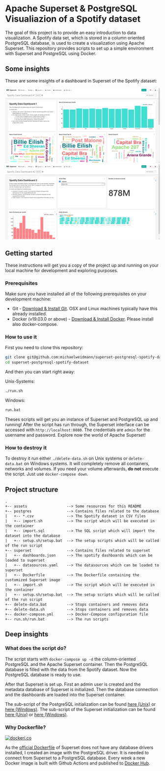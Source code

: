 # Apache Superset & PostgreSQL Visualiazion of a Spotify dataset
The goal of this project is to provide an easy introduction to data visualization.
A Spotify data set, which is stored in a column oriented PostgreSQL database, is used to create a visualization using Apache Superset.
This repository provides scripts to set up a simple environment with Superset and PostgreSQL using Docker.

## Some insights
These are some insights of a dashboard in Superset of the Spotify dataset:

![Dashboard 1](assets/dashboard-1.png)
![Dashboard 2](assets/dashboard-2.png)

## Getting started
These instructions will get you a copy of the project up and running on your local machine for development and exploring purposes.

### Prerequisites
Make sure you have installed all of the following prerequisites on your development machine:

* Git - [Download & Install Git](https://git-scm.com/downloads). OSX and Linux machines typically have this already installed.
* Docker (v19.03.0 or above) - [Download & Install Docker](https://docs.docker.com/get-docker/). Please install also docker-compose.

### How to use it
First you need to clone this repository:

```bash
git clone git@github.com:michaelweidmann/superset-postgresql-spotify-dataset.git
cd superset-postgresql-spotify-dataset
```

And then you can start right away:

Unix-Systems:

```bash
./run.sh
```

Windows:

```bash
run.bat
```

Theses scripts will get you an instance of Superset and PostgreSQL up and running!
After the script has run through, the Superset interface can be accessed with `http://localhost:8080`.
The credentials are `admin` for the username and password.
Explore now the world of Apache Superset!

### How to destroy it
To destroy it run either `./delete-data.sh` on Unix systems or `delete-data.bat` on Windows systems.
It will completely remove all containers, networks and volumes.
If you need your volume afterwards, **do not** execute the script.
Just use `docker-compose down`.

## Project structure
```
.
+-- assets                  --> Some resources for this README
+-- postgres                --> Contains files related to the database
|   +-- *.csv               --> The Spotify dataset in CSV files
|   +-- import.sh           --> The script which will be executed in the container
|   +-- import.sql          --> The SQL script which will import the dataset into the database
|   +-- setup.sh/setup.bat  --> The setup scripts which will be called of the run script
+-- superset                --> Contains files related to superset
|   +-- dashboards.json     --> The spotify dashboards which can be loaded to superset
|   +-- datasources.yaml    --> The datasources which can be loaded to superset
|   +-- Dockerfile          --> The Dockerfile containing the customized Superset image
|   +-- import.sh           --> The script which will be executed in the container
|   +-- setup.sh/setup.bat  --> The setup scripts which will be called of the run script
+-- delete-data.bat         --> Stops containers and removes data
+-- delete-data.sh          --> Stops containers and removes data
+-- docker-compose.yml      --> Docker-Compose configuration file
+-- run.sh/run.bat          --> The run scripts
```

## Deep insights

### What does the script do?
The script starts with `docker-compose up -d` the column-oriented PostgreSQL and the Apache Superset container.
Then the PostgreSQL database is filled with the data from the Spotify dataset.
Now the PostgreSQL database is ready to use.

After that Superset is set up.
First an admin user is created and the metadata database of Superset is initialized.
Then the database connection and the dashboards are loaded into the Superset container.

The sub-script of the PostgreSQL initialization can be found [here (Unix)](postgres/setup.sh) or [here (Windows)](postgres/setup.bat).
The sub-script of the Superset initialization can be found [here (Unix)](superset/setup.sh) or [here (Windows)](superset/setup.bat).

### Why Dockerfile?
[![dockeri.co](https://dockeri.co/image/michaelweidmann/superset-postgresql)](https://hub.docker.com/r/michaelweidmann/superset-postgresql)

As the [official Dockerfile](https://hub.docker.com/r/preset/superset/) of Superset does not have any database drivers installed, I created an image with the PostgreSQL driver.
It is needed to connect from Superset to a PostgreSQL database.
Every week a new Docker image is built with Github Actions and published to [Docker Hub](https://hub.docker.com/r/michaelweidmann/superset-postgresql).

